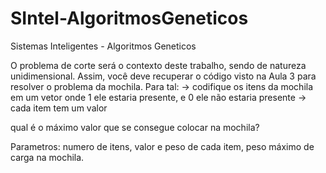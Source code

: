 # SIntel-AlgoritmosGeneticos
 Sistemas Inteligentes - Algoritmos Geneticos

 O problema de corte será o contexto deste trabalho, sendo de natureza unidimensional. Assim, você deve recuperar o código visto na Aula 3 para resolver o problema da mochila. Para tal:
-> codifique os itens da mochila em um vetor onde 1 ele estaria presente, e 0 ele não estaria presente
-> cada item tem um valor

qual é o máximo valor que se consegue colocar na mochila?

Parametros: numero de itens, valor e peso de cada item, peso máximo de carga na mochila.
